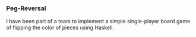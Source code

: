 ### Peg-Reversal
I have been part of a team to implement a simple single-player board game of flipping the color of pieces using Haskell.
